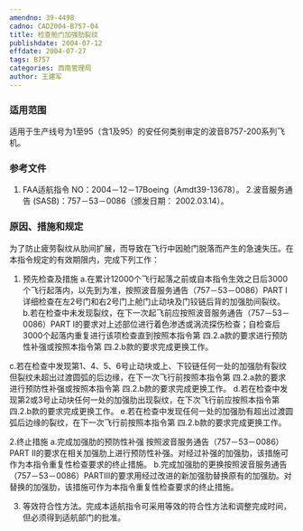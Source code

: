 ```yaml
---
amendno: 39-4498
cadno: CAD2004-B757-04
title: 检查舱门加强肋裂纹
publishdate: 2004-07-12
effdate: 2004-07-27
tags: B757
categories: 西南管理局
author: 王建军
---
```


### 适用范围 
适用于生产线号为1至95（含1及95）的安任何类别审定的波音B757-200系列飞机。

<!--more-->
### 参考文件
1. FAA适航指令 NO：2004－12－17Boeing（Amdt39-13678）。 
2.波音服务通告 
(SASB)：757－53－0086（颁发日期： 2002.03.14）。

### 原因、措施和规定 
为了防止疲劳裂纹从肋间扩展，而导致在飞行中因舱门脱落而产生的急速失压。在本指令规定的有效期限内，完成下列工作：  
1.  预先检查及措施 
a.在累计12000个飞行起落之前或自本指令生效之日后3000个飞行起落内，以先到为准，按照波音服务通告（757－53－0086）PART I详细检查在左2号门和右2号门上舱门止动块及门铰链后背的加强肋间裂纹。 
b.若在检查中未发现裂纹，在下一次起飞前应按照波音服务通告（757－53－0086）PART I的要求对上述部位进行着色渗透或涡流探伤检查；自检查后3000个起落内重复进行该项检查直到按照本指令第
四.2.a款的要求进行预防性补强或按照本指令第
四.2.b款的要求完成更换工作。 

  
c.若在检查中发现第1、4、5、6号止动块或上、下铰链任何一处的加强肋有裂纹但裂纹未超出过渡圆弧的后边缘，在下一次飞行前按照本指令第
四.2.a款的要求进行预防性补强或按照本指令第
四.2.b款的要求完成更换工作。 
d.若在检查中发现第2或3号止动块任何一处的加强肋出现裂纹，在下次飞行前应按照本指令第
四.2.b款的要求完成更换工作。 
e.若在检查中发现任何一处的加强肋有超出过渡圆弧后边缘的裂纹，在下一次飞行前按照本指令第
四.2.b款的要求完成更换工作。 

2.终止措施 
a.完成加强肋的预防性补强 按照波音服务通告（757－53－0086）PART II的要求在相关加强肋上进行预防性补强。对经过补强的加强肋，该措施可作为本指令重复性检查要求的终止措施。 
b.完成加强肋的更换按照波音服务通告（757－53－0086）PARTIII的要求用经过改进的新加强肋替换原有的加强肋。对替换的加强肋，该措施可作为本指令重复性检查要求的终止措施。 

3.  等效符合性方法。完成本适航指令可采用等效的符合性方法和调整完成时间，但必须得到适航部门的批准。 
